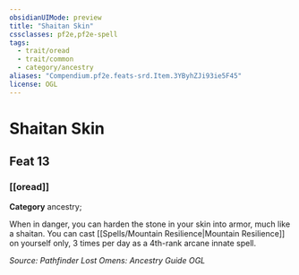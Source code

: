 ```yaml
---
obsidianUIMode: preview
title: "Shaitan Skin"
cssclasses: pf2e,pf2e-spell
tags:
  - trait/oread
  - trait/common
  - category/ancestry
aliases: "Compendium.pf2e.feats-srd.Item.3YByhZJi93ie5F45"
license: OGL
---
```

# Shaitan Skin
## Feat 13
### [[oread]]

**Category** ancestry; 




When in danger, you can harden the stone in your skin into armor, much like a shaitan. You can cast [[Spells/Mountain Resilience|Mountain Resilience]] on yourself only, 3 times per day as a 4th-rank arcane innate spell.

*Source: Pathfinder Lost Omens: Ancestry Guide*
*OGL*